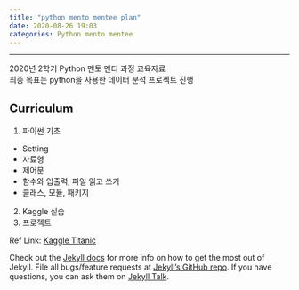 ```yaml
---
title: "python mento mentee plan"
date: 2020-08-26 19:03
categories: Python mento mentee
---
```

---
2020년 2학기 Python 멘토 멘티 과정 교육자료<br>
최종 목표는 python을 사용한 데이터 분석 프로젝트 진행<br>
## Curriculum
1. 파이썬 기초
 - Setting
 - 자료형
 - 제어문
 - 함수와 입출력, 파일 읽고 쓰기
 - 클래스, 모듈, 패키지
2. Kaggle 실습
3. 프로젝트

Ref Link: [Kaggle Titanic][kaggle link]

[kaggle link]: https://www.kaggle.com/adityakaushik01/titanic-survival-for-beginners-76

Check out the [Jekyll docs][jekyll-docs] for more info on how to get the most out of Jekyll. File all bugs/feature requests at [Jekyll’s GitHub repo][jekyll-gh]. If you have questions, you can ask them on [Jekyll Talk][jekyll-talk].

[jekyll-docs]: https://jekyllrb.com/docs/home
[jekyll-gh]:   https://github.com/jekyll/jekyll
[jekyll-talk]: https://talk.jekyllrb.com/
